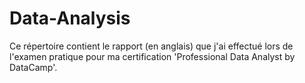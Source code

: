 # Data-Analysis

Ce répertoire contient le rapport (en anglais) que j'ai effectué lors de l'examen pratique pour ma certification 'Professional Data Analyst by DataCamp'.
